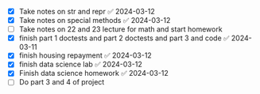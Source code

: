  - [x] Take notes on str and repr ✅ 2024-03-12
 - [x] Take notes on special methods ✅ 2024-03-12
 - [ ] Take notes on 22 and 23 lecture for math and start homework 
 - [x] finish part 1 doctests and part 2 doctests and part 3 and code ✅ 2024-03-11
 - [x] finish housing repayment ✅ 2024-03-12
 - [x] finish data science lab ✅ 2024-03-12
 - [x] Finish data science homework ✅ 2024-03-12
 - [ ] Do part 3 and 4 of project 